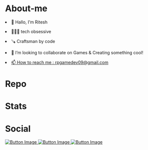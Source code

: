 # About-me

<p><li>👋 Hallo, I’m Ritesh</li></p>
<p><li>🧑🏻‍💻 tech obsessive</li></p>
<p><li>🪚 Craftsman by code</li></p>
<p><li>💞️ I’m looking to collaborate on Games & Creating something cool!</li></p>
<a href="https://chat.openai.com/"><p><li>📫 How to reach me : rpgamedev09@gmail.com</li></p></a>



# Repo

# Stats

# Social
 <a href="https://chat.openai.com/">
    <img src="https://cdn-icons-png.flaticon.com/128/3256/3256013.png" alt="Button Image">
  </a>

   <a href="https://chat.openai.com/">
    <img src="https://cdn-icons-png.flaticon.com/128/3955/3955027.png" alt="Button Image">
  </a>

   <a href="https://chat.openai.com/">
    <img src="https://cdn-icons-png.flaticon.com/128/2335/2335349.png" alt="Button Image">
  </a>
